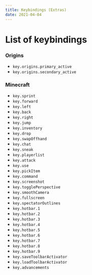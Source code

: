 ```yaml
---
title: Keybindings (Extras)
date: 2021-04-04
---
```


# List of keybindings

### Origins

* `key.origins.primary_active`
* `key.origins.secondary_active`

### Minecraft

* `key.sprint`
* `key.forward`
* `key.left`
* `key.back`
* `key.right`
* `key.jump`
* `key.inventory`
* `key.drop`
* `key.swapOffhand`
* `key.chat`
* `key.sneak`
* `key.playerlist`
* `key.attack`
* `key.use`
* `key.pickItem`
* `key.command`
* `key.screenshot`
* `key.togglePerspective`
* `key.smoothCamera`
* `key.fullscreen`
* `key.spectatorOutlines`
* `key.hotbar.1`
* `key.hotbar.2`
* `key.hotbar.3`
* `key.hotbar.4`
* `key.hotbar.5`
* `key.hotbar.6`
* `key.hotbar.7`
* `key.hotbar.8`
* `key.hotbar.9`
* `key.saveToolbarActivator`
* `key.loadToolbarActivator`
* `key.advancements`
